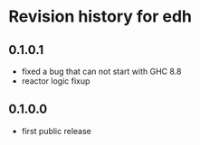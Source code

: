# Revision history for edh

## 0.1.0.1

- fixed a bug that can not start with GHC 8.8
- reactor logic fixup

## 0.1.0.0

- first public release
